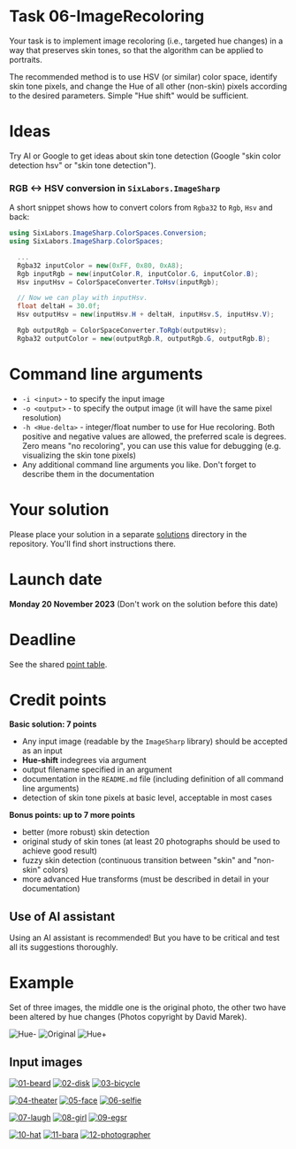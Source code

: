 # Task 06-ImageRecoloring
Your task is to implement image recoloring (i.e., targeted hue changes) in a way that
preserves skin tones, so that the algorithm can be applied to portraits.

The recommended method is to use HSV (or similar) color space, identify skin
tone pixels, and change the Hue of all other (non-skin) pixels according
to the desired parameters. Simple "Hue shift" would be sufficient.

# Ideas
Try AI or Google to get ideas about skin tone detection (Google "skin color detection hsv"
or "skin tone detection").

### RGB <-> HSV conversion in `SixLabors.ImageSharp`
A short snippet shows how to convert colors from `Rgba32` to `Rgb`, `Hsv` and back:
```csharp
using SixLabors.ImageSharp.ColorSpaces.Conversion;
using SixLabors.ImageSharp.ColorSpaces;

  ...
  Rgba32 inputColor = new(0xFF, 0x80, 0xA8);
  Rgb inputRgb = new(inputColor.R, inputColor.G, inputColor.B);
  Hsv inputHsv = ColorSpaceConverter.ToHsv(inputRgb);

  // Now we can play with inputHsv.
  float deltaH = 30.0f;
  Hsv outputHsv = new(inputHsv.H + deltaH, inputHsv.S, inputHsv.V);

  Rgb outputRgb = ColorSpaceConverter.ToRgb(outputHsv);
  Rgba32 outputColor = new(outputRgb.R, outputRgb.G, outputRgb.B);
```

# Command line arguments
* `-i <input>` - to specify the input image
* `-o <output>` - to specify the output image (it will have the same pixel resolution)
* `-h <Hue-delta>` - integer/float number to use for Hue recoloring. Both positive and
  negative values are allowed, the preferred scale is degrees. Zero means "no recoloring",
  you can use this value for debugging (e.g. visualizing the skin tone pixels)
* Any additional command line arguments you like. Don't forget to describe them
  in the documentation

# Your solution
Please place your solution in a separate [solutions](solutions/README.md)
directory in the repository. You'll find short instructions there.

# Launch date
**Monday 20 November 2023**
(Don't work on the solution before this date)

# Deadline
See the shared [point table](https://docs.google.com/spreadsheets/d/1QLukOcSRPa5exOYW1eUfQWY2WoMjo1menbjQIU7Gvs4/edit?usp=sharing).

# Credit points
**Basic solution: 7 points**
* Any input image (readable by the `ImageSharp` library) should be accepted as an input
* **Hue-shift** indegrees via argument
* output filename specified in an argument
* documentation in the `README.md` file (including definition of all command
  line arguments)
* detection of skin tone pixels at basic level, acceptable in most cases

**Bonus points: up to 7 more points**
* better (more robust) skin detection
* original study of skin tones (at least 20 photographs should be used to achieve
  good result)
* fuzzy skin detection (continuous transition between "skin" and "non-skin" colors)
* more advanced Hue transforms (must be described in detail in your documentation)

## Use of AI assistant
Using an AI assistant is recommended! But you have to be critical and
test all its suggestions thoroughly.

# Example
Set of three images, the middle one is the original photo, the other two
have been altered by hue changes (Photos copyright by David Marek).

![Hue-](MarekDavid-1.jpg)
![Original](MarekDavid-2.jpg)
![Hue+](MarekDavid-3.jpg)

## Input images

[![01-beard](_01-beard.jpg)](01-beard.jpg)
[![02-disk](_02-disk.jpg)](02-disk.jpg)
[![03-bicycle](_03-bicycle.jpg)](03-bicycle.jpg)

[![04-theater](_04-theater.jpg)](04-theater.jpg)
[![05-face](_05-face.jpg)](05-face.jpg)
[![06-selfie](_06-selfie.jpg)](06-selfie.jpg)

[![07-laugh](_07-laugh.jpg)](07-laugh.jpg)
[![08-girl](_08-girl.jpg)](08-girl.jpg)
[![09-egsr](_09-egsr.jpg)](09-egsr.jpg)

[![10-hat](_10-hat.jpg)](10-hat.jpg)
[![11-bara](_11-bara.jpg)](11-bara.jpg)
[![12-photographer](_12-photographer.jpg)](12-photographer.jpg)
